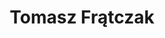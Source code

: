 ---
avatar: /images/people/tomasz.jpg
avatar_small: /images/people/tomasz_small.jpg
bio: 'Lead SRE @ N26. Specialised in tooling and automation around Kubernetes and
  cloud-native application lifecycle. Blog and tutorial author, conference speaker.

  Throws Brent into cold lakes.

  Blog: https://accidentallycompetent.io

  Mastodon: https://gts.octopusx.de/@accidentallycompetent'
homepage: https://accidentallycompetent.io
instagram: null
linkedin: null
title: Tomasz Frątczak
twitter: null
type: guest
username: tomasz
youtube: null
---